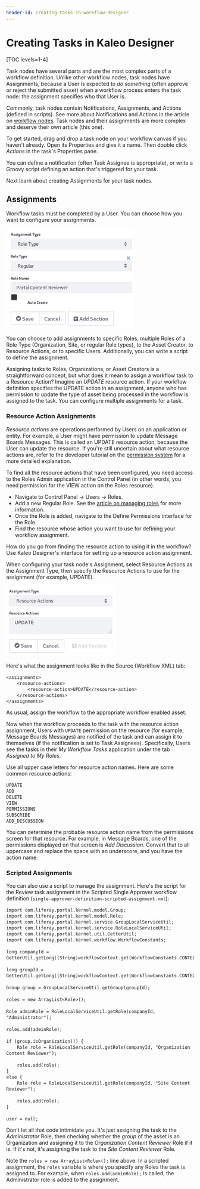 ```yaml
---
header-id: creating-tasks-in-workflow-designer
---
```


# Creating Tasks in Kaleo Designer

[TOC levels=1-4]

Task nodes have several parts and are the most complex parts of a workflow
definition. Unlike other workflow nodes, task nodes have Assignments, because a
User is expected to *do something* (often approve or reject the submitted asset)
when a workflow process enters the task node: the assignment specifies who that
User is. 

Commonly, task nodes contain Notifications, Assignments, and Actions (defined in
scripts). See more about Notifications and Actions in the article on 
[workflow nodes](/docs/7-1/user/-/knowledge_base/u/workflow-definition-nodes). 
Task nodes and their assignments are more complex and deserve their own article
(this one).

To get started, drag and drop a task node on your workflow canvas if you haven't
already. Open its Properties and give it a name. Then double click *Actions* in
the task's Properties pane.

You can define a notification (often Task Assignee is appropriate), or write a
Groovy script defining an action that's triggered for your task.

Next learn about creating Assignments for your task nodes. 

<!-- Task nodes are the most complex parts, and yet there's not much in this
section. Please describe an example here so users can understand what a task
node is for and how they are used. Include a script. -Rich --> 

## Assignments

Workflow tasks must be completed by a User. You can choose how you want to
configure your assignments. 

![Figure 1: You can add an Assignment to a Task node.](../../../images-dxp/workflow-designer-assignment.png)

You can choose to add assignments to specific Roles, multiple Roles of a Role
Type (Organization, Site, or regular Role types), to the Asset Creator, to
Resource Actions, or to specific Users. Additionally, you can write a script to
define the assignment.

Assigning tasks to Roles, Organizations, or Asset Creators is a straightforward
concept, but what does it mean to assign a workflow task to a Resource Action?
Imagine an *UPDATE* resource action. If your workflow definition specifies the
UPDATE action in an assignment, anyone who has permission to update the type of
asset being processed in the workflow is assigned to the task. You can configure
multiple assignments for a task.

### Resource Action Assignments

*Resource actions* are operations performed by Users on an application or
entity. For example, a User might have permission to update Message Boards
Messages. This is called an UPDATE resource action, because the User can update
the resource. If you're still uncertain about what resource actions are, refer
to the developer tutorial on the 
[permission system](/docs/7-1/tutorials/-/knowledge_base/t/defining-application-permissions)
for a more detailed explanation.

To find all the resource actions that have been configured, you need access to
the Roles Admin application in the Control Panel (in other words, you need
permission for the VIEW action on the Roles resource).

- Navigate to Control Panel &rarr; Users &rarr; Roles.
- Add a new Regular Role. See the 
  [article on managing roles](/docs/7-1/user/-/knowledge_base/u/roles-and-permissions)
  for more information.
- Once the Role is added, navigate to the Define Permissions interface for the
  Role.
- Find the resource whose action you want to use for defining your workflow
  assignment.

How do you go from finding the resource action to using it in the workflow? Use
Kaleo Designer's interface for setting up a resource action assignment.

When configuring your task node's Assignment, select Resource Actions as the
Assignment Type, then specify the Resource Actions to use for the assignment
(for example, UPDATE).

![Figure 2: Configure resource action assignments in Kaleo Designer.](../../../images-dxp/workflow-designer-resource-action-assignment.png)

Here's what the assignment looks like in the Source (Workflow XML) tab:

    <assignments>
        <resource-actions>
            <resource-action>UPDATE</resource-action>
        </resource-actions>
    </assignments>

As usual, assign the workflow to the appropriate workflow enabled asset.

Now when the workflow proceeds to the task with the resource action assignment,
Users with `UPDATE` permission on the resource (for example, Message Boards
Messages) are notified of the task and can assign it to themselves (if the
notification is set to Task Assignees). Specifically, Users see the tasks in
their *My Workflow Tasks* application under the tab *Assigned to My Roles*.

Use all upper case letters for resource action names. Here are some common
resource actions:

    UPDATE
    ADD
    DELETE
    VIEW
    PERMISSIONS
    SUBSCRIBE
    ADD_DISCUSSION

You can determine the probable resource action name from the permissions screen
for that resource. For example, in Message Boards, one of the permissions
displayed on that screen is *Add Discussion*. Convert that to all uppercase and
replace the space with an underscore, and you have the action name. 

### Scripted Assignments

You can also use a script to manage the assignment. Here's the script for the
Review task assignment in the Scripted Single Approver workflow definition
(`single-approver-definition-scripted-assignment.xml`):

    import com.liferay.portal.kernel.model.Group;
    import com.liferay.portal.kernel.model.Role;
    import com.liferay.portal.kernel.service.GroupLocalServiceUtil;
    import com.liferay.portal.kernel.service.RoleLocalServiceUtil;
    import com.liferay.portal.kernel.util.GetterUtil;
    import com.liferay.portal.kernel.workflow.WorkflowConstants;

    long companyId = GetterUtil.getLong((String)workflowContext.get(WorkflowConstants.CONTEXT_COMPANY_ID));

    long groupId = GetterUtil.getLong((String)workflowContext.get(WorkflowConstants.CONTEXT_GROUP_ID));

    Group group = GroupLocalServiceUtil.getGroup(groupId);

    roles = new ArrayList<Role>();

    Role adminRole = RoleLocalServiceUtil.getRole(companyId, "Administrator");

    roles.add(adminRole);

    if (group.isOrganization()) {
        Role role = RoleLocalServiceUtil.getRole(companyId, "Organization Content Reviewer");

        roles.add(role);
    }
    else {
        Role role = RoleLocalServiceUtil.getRole(companyId, "Site Content Reviewer");

        roles.add(role);
    }

    user = null;
						
Don't let all that code intimidate you. It's just assigning the task to the
*Administrator* Role, then checking whether the *group* of the asset is an
Organization and assigning it to the *Organization Content Reviewer* Role if it
is. If it's not, it's assigning the task to the *Site Content Reviewer* Role.

Note the `roles = new ArrayList<Role>();` line above. In a scripted assignment,
the `roles` variable is where you specify any Roles the task is assigned to. For
example, when `roles.add(adminRole);` is called, the Administrator role is added
to the assignment.

<!-- ## Related Topics [](id=related-topics)

[Workflow Forms](discover/portal/-/knowledge_base/7-1/workflow-forms)

[Using Workflow](discover/portal/-/knowledge_base/7-1/enabling-workflow)

[Liferay's Workflow Framework](/docs/7-1/tutorials/-/knowledge_base/t/liferays-workflow-framework)

[Creating Simple Applications](discover/portal/-/knowledge_base/7-1/creating-simple-applications) -->
